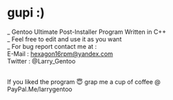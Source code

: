 # gupi :)
_ Gentoo Ultimate Post-Installer Program Written in C++ <br>
_ Feel free to edit and use it as you want<br>
_ For bug report contact me at : <br>
E-Mail : hexagon16rpm@yandex.com <br>
Twitter : @Larry_Gentoo <br> <br>

If you liked the program 😇 grap me a cup of coffee @ PayPal.Me/larrygentoo
